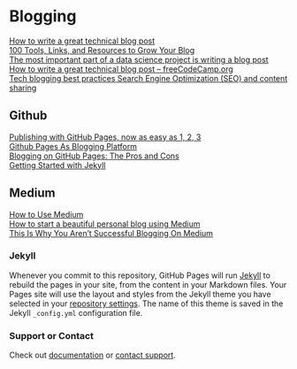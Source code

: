 # Blogging
[How to write a great technical blog post](https://medium.freecodecamp.org/how-to-write-a-great-technical-blog-post-414c414b67f6)  
[100 Tools, Links, and Resources to Grow Your Blog](https://justagirlandherblog.com/resources/)  
[The most important part of a data science project is writing a blog post](https://towardsdatascience.com/the-most-important-part-of-a-data-science-project-is-writing-a-blog-post-50715f37833a)  
[How to write a great technical blog post – freeCodeCamp.org](https://medium.freecodecamp.org/how-to-write-a-great-technical-blog-post-414c414b67f6)  
[Tech blogging best practices Search Engine Optimization (SEO) and content sharing](https://heartbeat.fritz.ai/tech-blogging-best-practices-search-engine-optimization-seo-and-content-sharing-2c4aadd6d094)  

## Github
[Publishing with GitHub Pages, now as easy as 1, 2, 3](https://blog.github.com/2016-12-09-publishing-with-github-pages-now-as-easy-as-1-2-3/)  
[Github Pages As Blogging Platform](https://medium.com/@tordable/github-pages-as-blogging-platform-320524b1fffa)  
[Blogging on GitHub Pages: The Pros and Cons](https://www.bloggingpro.com/archives/2018/04/04/42537/)  
[Getting Started with Jekyll](https://developer.telerik.com/featured/getting-started-with-jekyll/)  

## Medium
[How to Use Medium](https://blog.hubspot.com/marketing/how-to-use-medium)  
[How to start a beautiful personal blog using Medium](https://blog.markgrowth.com/how-to-start-a-beautiful-personal-blog-using-medium-ca6d89b7e46)  
[This Is Why You Aren’t Successful Blogging On Medium](https://medium.com/the-mission/this-is-why-you-arent-successful-blogging-on-medium-7f849e1cda3e)  

### Jekyll
Whenever you commit to this repository, GitHub Pages will run [Jekyll](https://jekyllrb.com/) to rebuild the pages in your site, from the content in your Markdown files.
Your Pages site will use the layout and styles from the Jekyll theme you have selected in your [repository settings](https://github.com/John-Lee-Cooper/brain-dump/settings).
The name of this theme is saved in the Jekyll `_config.yml` configuration file.

### Support or Contact
Check out [documentation](https://help.github.com/categories/github-pages-basics/) or [contact support](https://github.com/contact).

